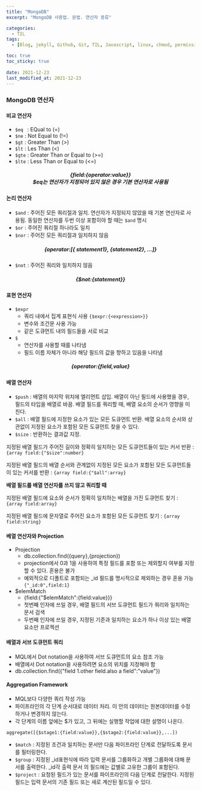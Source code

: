 ```yaml
---
title: "MongoDB"
excerpt: "MongoDB 사용법. 문법. 연산자 종류"

categories:
  - TIL
tags:
  - [Blog, jekyll, Github, Git, TIL, Javascript, linux, chmod, permission, node.js, 노드js, 자바스크립트, 백엔드, 데이터베이스, 몽고디비, MongoDB, database, 몽고DB 연산자, 몽고디비 사용]

toc: true
toc_sticky: true
 
date: 2021-12-23
last_modified_at: 2021-12-23
---
```

### MongoDB 연산자
#### 비교 연산자
* `$eq ` : EQual to (=)
* `$ne` : Not Equal to (!=)
* `$gt` : Greater Than (>)
* `$lt` : Les Than (<)
* `$gte` : Greater Than or Equal to (>=)
* `$lte` : Less Than or Equal to (<=)

##### <center>**{field:{operator:value}}**<br>$eq는 연산자가 지정되어 있지 않은 경우 기본 연산자로 사용됨</center>

#### 논리 연산자
* `$and` : 주어진 모든 쿼리절과 일치. 연산자가 지정되지 않았을 때 기본 연산자로 사용됨. 동일한 연산자를 두번 이상 포함히야 할 때는 `$and` 명시
* `$or` : 주어진 쿼리절 하나라도 일치
* `$nor` : 주어진 모든 쿼리절과 일치하지 않음
##### <center>**{operator:[{ statement1}, {statement2}, ...]}**</center>
* `$not` : 주어진 쿼리와 일치하지 않음
##### <center>**{$not:{statement}}**</center>

#### 표현 연산자
* `$expr` 
  * 쿼리 내에서 집계 표현식 사용 `{$expr:{<expression>}}`
  * 변수와 조건문 사용 가능
  * 같은 도큐먼트 내의 필드들을 서로 비교
* `$`
  * 연산자를 사용할 때를 나타냄
  * 필드 이름 자체가 아니라 해당 필드의 값을 향하고 있음을 나타냄
##### <center>**{operator:{field,value}**</center>

#### 배열 연산자
* `$push` : 배열의 마지막 위치에 엘리먼트 삽입. 배열이 아닌 필드에 사용했을 경우, 필드의 타입을 배열로 바꿈. 배열 필드를 쿼리할 때, 배열 요소의 순서가 영향을 미친다.
* `$all` : 배열 필드에 지정한 요소가 있는 모든 도큐먼트 반환. 배열 요소의 순서와 상관없이 지정된 요소가 포함된 모든 도큐먼트 찾을 수 있다.
* `$size` : 반환하는 결과값 지정.

지정된 배열 필드가 주어진 길이와 정확히 일치하는 모든 도큐먼트들이 있는 커서 반환 : `{array field:{"$size":number}`

지정된 배열 필드의 배열 순서와 관계없이 지정된 모든 요소가 포함된 모든 도큐먼트들이 있는 커서를 반환 : `{array field:{"$all":array}`

**배열 필드를 배열 연산자를 쓰지 않고 쿼리할 때**

지정된 배열 필드에 요소와 순서가 정확히 일치하는 배열을 가진 도큐먼트 찾기 : `{array field:array}`

지정된 배열 필드에 문자열로 주어진 요소가 포함된 모든 도큐먼트 찾기 : `{array field:string}`

#### 베열 연산자와 Projection
* Projection
  * db.collection.find({query},{projection})
  * projection에서 0과 1을 사용하여 특정 필드를 포함 또는 제외할지 여부를 지정할 수 있다. 혼용은 불가
  * 예외적으로 디폴트로 포함되는 _id 필드를 명시적으로 제외하는 경우 혼용 가능 `{"_id:0",field:1}`
* $elemMatch
  * {field:{"$elemMatch":{field:value}}}
  * 첫번째 인자에 쓰일 경우, 배열 필드의 서브 도큐먼트 필드가 쿼리와 일치하는 문서 검색
  * 두번째 인자에 쓰일 경우, 지정된 기준과 일치하는 요소가 하나 이상 있는 배열 요소만 프로젝션

#### 배열과 서브 도큐먼트 쿼리
* MQL에서 Dot notation을 사용하여 서브 도큐먼트의 요소 참조 가능
* 배열에서 Dot notation을 사용하려면 요소의 위치를 지정해야 함
* db.collection.find({"field 1.other field.also a field":"value"})

#### Aggregation Framework
* MQL보다 다양한 쿼리 작성 가능
* 파이프라인의 각 단계 순서대로 데이터 처리. 이 안의 데이터는 원본데이터를 수정하거나 변경하지 않는다.
* 각 단계의 이름 앞에는 $가 있고, 그 뒤에는 실행할 작업에 대한 설명이 나온다.

`aggregate([{$stage1:{field:value}},{$stage2:{field:value}},...])`

* `$match` : 지정된 조건과 일치하는 문서만 다음 파이프라인 단계로 전달하도록 문서를 필터링한다.
* `$group` : 지정된 _id표현식에 따라 입력 문서를 그룹화하고 개별 그룹화에 대해 문서를 출력한다. _id각 출력 문서 의 필드에는 값별로 고유한 그룹이 포함된다.
* `$project` : 요청된 필드가 있는 문서를 파이프라인의 다음 단계로 전달한다. 지정된 필드는 입력 문서의 기존 필드 또는 새로 계산된 필드일 수 있다.

